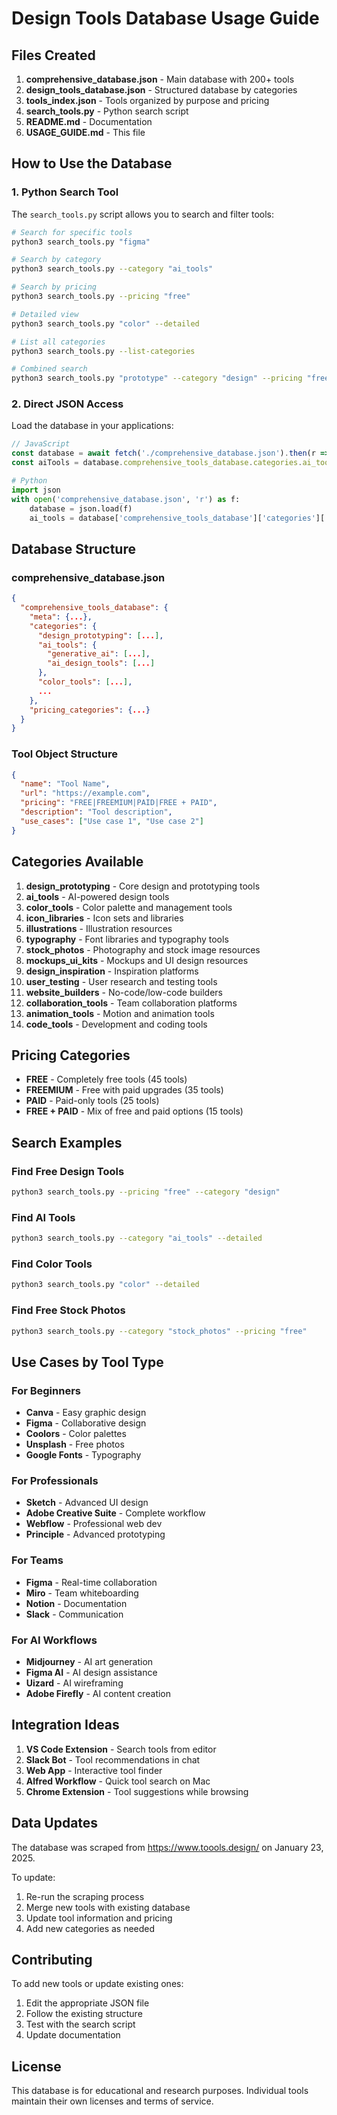 # Design Tools Database Usage Guide

## Files Created

1. **comprehensive_database.json** - Main database with 200+ tools
2. **design_tools_database.json** - Structured database by categories  
3. **tools_index.json** - Tools organized by purpose and pricing
4. **search_tools.py** - Python search script
5. **README.md** - Documentation
6. **USAGE_GUIDE.md** - This file

## How to Use the Database

### 1. Python Search Tool

The `search_tools.py` script allows you to search and filter tools:

```bash
# Search for specific tools
python3 search_tools.py "figma"

# Search by category
python3 search_tools.py --category "ai_tools"

# Search by pricing
python3 search_tools.py --pricing "free"

# Detailed view
python3 search_tools.py "color" --detailed

# List all categories
python3 search_tools.py --list-categories

# Combined search
python3 search_tools.py "prototype" --category "design" --pricing "freemium"
```

### 2. Direct JSON Access

Load the database in your applications:

```javascript
// JavaScript
const database = await fetch('./comprehensive_database.json').then(r => r.json());
const aiTools = database.comprehensive_tools_database.categories.ai_tools;
```

```python
# Python
import json
with open('comprehensive_database.json', 'r') as f:
    database = json.load(f)
    ai_tools = database['comprehensive_tools_database']['categories']['ai_tools']
```

## Database Structure

### comprehensive_database.json
```json
{
  "comprehensive_tools_database": {
    "meta": {...},
    "categories": {
      "design_prototyping": [...],
      "ai_tools": {
        "generative_ai": [...],
        "ai_design_tools": [...]
      },
      "color_tools": [...],
      ...
    },
    "pricing_categories": {...}
  }
}
```

### Tool Object Structure
```json
{
  "name": "Tool Name",
  "url": "https://example.com",
  "pricing": "FREE|FREEMIUM|PAID|FREE + PAID",
  "description": "Tool description",
  "use_cases": ["Use case 1", "Use case 2"]
}
```

## Categories Available

1. **design_prototyping** - Core design and prototyping tools
2. **ai_tools** - AI-powered design tools
3. **color_tools** - Color palette and management tools
4. **icon_libraries** - Icon sets and libraries
5. **illustrations** - Illustration resources
6. **typography** - Font libraries and typography tools
7. **stock_photos** - Photography and stock image resources
8. **mockups_ui_kits** - Mockups and UI design resources
9. **design_inspiration** - Inspiration platforms
10. **user_testing** - User research and testing tools
11. **website_builders** - No-code/low-code builders
12. **collaboration_tools** - Team collaboration platforms
13. **animation_tools** - Motion and animation tools
14. **code_tools** - Development and coding tools

## Pricing Categories

- **FREE** - Completely free tools (45 tools)
- **FREEMIUM** - Free with paid upgrades (35 tools)  
- **PAID** - Paid-only tools (25 tools)
- **FREE + PAID** - Mix of free and paid options (15 tools)

## Search Examples

### Find Free Design Tools
```bash
python3 search_tools.py --pricing "free" --category "design"
```

### Find AI Tools
```bash
python3 search_tools.py --category "ai_tools" --detailed
```

### Find Color Tools
```bash
python3 search_tools.py "color" --detailed
```

### Find Free Stock Photos
```bash
python3 search_tools.py --category "stock_photos" --pricing "free"
```

## Use Cases by Tool Type

### For Beginners
- **Canva** - Easy graphic design
- **Figma** - Collaborative design
- **Coolors** - Color palettes
- **Unsplash** - Free photos
- **Google Fonts** - Typography

### For Professionals  
- **Sketch** - Advanced UI design
- **Adobe Creative Suite** - Complete workflow
- **Webflow** - Professional web dev
- **Principle** - Advanced prototyping

### For Teams
- **Figma** - Real-time collaboration
- **Miro** - Team whiteboarding
- **Notion** - Documentation
- **Slack** - Communication

### For AI Workflows
- **Midjourney** - AI art generation
- **Figma AI** - AI design assistance
- **Uizard** - AI wireframing
- **Adobe Firefly** - AI content creation

## Integration Ideas

1. **VS Code Extension** - Search tools from editor
2. **Slack Bot** - Tool recommendations in chat
3. **Web App** - Interactive tool finder
4. **Alfred Workflow** - Quick tool search on Mac
5. **Chrome Extension** - Tool suggestions while browsing

## Data Updates

The database was scraped from https://www.toools.design/ on January 23, 2025. 

To update:
1. Re-run the scraping process
2. Merge new tools with existing database
3. Update tool information and pricing
4. Add new categories as needed

## Contributing

To add new tools or update existing ones:
1. Edit the appropriate JSON file
2. Follow the existing structure
3. Test with the search script
4. Update documentation

## License

This database is for educational and research purposes. Individual tools maintain their own licenses and terms of service.
